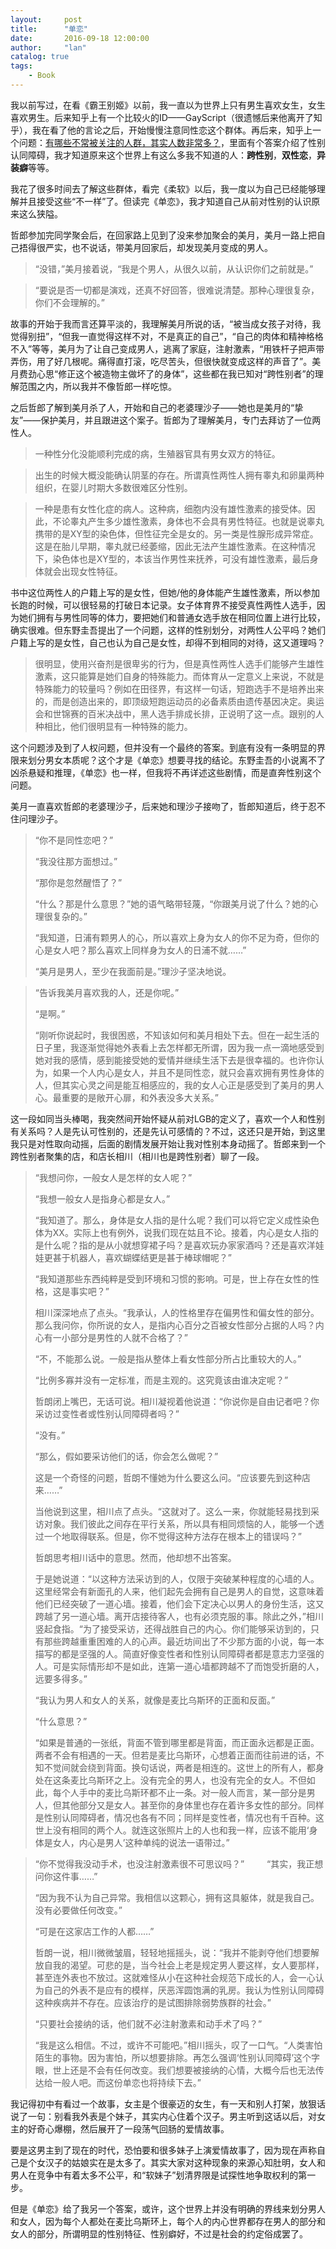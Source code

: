 ```yaml
---
layout:     post
title:      "单恋"
date:       2016-09-18 12:00:00
author:     "lan"
catalog: true
tags:
    - Book
---
```


我以前写过，在看《霸王别姬》以前，我一直以为世界上只有男生喜欢女生，女生喜欢男生。后来知乎上有一个比较火的ID——GayScript（很遗憾后来他离开了知乎），我在看了他的言论之后，开始慢慢注意同性恋这个群体。再后来，知乎上一个问题：[有哪些不常被关注的人群，其实人数非常多？](https://www.zhihu.com/question/22374817)，里面有个答案介绍了性别认同障碍，我才知道原来这个世界上有这么多我不知道的人：**跨性别**，**双性恋**，**异装癖**等等。

我花了很多时间去了解这些群体，看完《柔软》以后，我一度以为自己已经能够理解并且接受这些“不一样”了。但读完《单恋》，我才知道自己从前对性别的认识原来这么狭隘。

哲郎参加完同学聚会后，在回家路上见到了没来参加聚会的美月，美月一路上把自己捂得很严实，也不说话，带美月回家后，却发现美月变成的男人。
> “没错，”美月接着说，“我是个男人，从很久以前，从认识你们之前就是。”

>“要说是否一切都是演戏，还真不好回答，很难说清楚。那种心理很复杂，你们不会理解的。”

故事的开始于我而言还算平淡的，我理解美月所说的话，“被当成女孩子对待，我觉得别扭”，“但我一直觉得这样不对，不是真正的自己”，“自己的肉体和精神格格不入”等等，美月为了让自己变成男人，逃离了家庭，注射激素，“用铁杆子把声带弄伤，用了好几根呢。痛得直打滚，吃尽苦头，但很快就变成这样的声音了”。美月费劲心思“修正这个被造物主做坏了的身体”，这些都在我已知对“跨性别者”的理解范围之内，所以我并不像哲郎一样吃惊。

之后哲郎了解到美月杀了人，开始和自己的老婆理沙子——她也是美月的“挚友”——保护美月，并且跟进这个案子。哲郎为了理解美月，专门去拜访了一位两性人。
>一种性分化没能顺利完成的病，生殖器官具有男女双方的特征。

>出生的时候大概没能确认阴茎的存在。所谓真性两性人拥有睾丸和卵巢两种组织，在婴儿时期大多数很难区分性别。

>一种是患有女性化症的病人。这种病，细胞内没有雄性激素的接受体。因此，不论睾丸产生多少雄性激素，身体也不会具有男性特征。也就是说睾丸携带的是XY型的染色体，但性征完全是女的。另一类是性腺形成异常症。这是在胎儿早期，睾丸就已经萎缩，因此无法产生雄性激素。在这种情况下，染色体也是XY型的，本该当作男性来抚养，可没有雄性激素，最后身体就会出现女性特征。

书中这位两性人的户籍上写的是女性，但她/他的身体能产生雄性激素，所以参加长跑的时候，可以很轻易的打破日本记录。女子体育界不接受真性两性人选手，因为她们拥有与男性同等的体力，要把她们和普通女选手放在相同位置上进行比较，确实很难。但东野圭吾提出了一个问题，这样的性别划分，对两性人公平吗？她们户籍上写的是女性，自己也认为自己是女性，却得不到相同的对待，这又道理吗？
>很明显，使用兴奋剂是很卑劣的行为，但是真性两性人选手们能够产生雄性激素，这只能算是她们自身的特殊能力。而体育从一定意义上来说，不就是特殊能力的较量吗？例如在田径界，有这样一句话，短跑选手不是培养出来的，而是创造出来的，即顶级短跑运动员的必备素质由遗传基因决定。奥运会和世锦赛的百米决战中，黑人选手排成长排，正说明了这一点。跟别的人种相比，他们很明显有一种特殊的能力。

这个问题涉及到了人权问题，但并没有一个最终的答案。到底有没有一条明显的界限来划分男女本质呢？这个才是《单恋》想要寻找的结论。东野圭吾的小说离不了凶杀悬疑和推理，《单恋》也一样，但我将不再详述这些剧情，而是直奔性别这个问题。

美月一直喜欢哲郎的老婆理沙子，后来她和理沙子接吻了，哲郎知道后，终于忍不住问理沙子。

>“你不是同性恋吧？”
>
>“我没往那方面想过。”
>
>“那你是忽然醒悟了？”
>
>“什么？那是什么意思？”她的语气略带轻蔑，“你跟美月说了什么？她的心理很复杂的。”
>
>“我知道，日浦有颗男人的心，所以喜欢上身为女人的你不足为奇，但你的心是女人吧？那么喜欢上同样身为女人的日浦不就……”
>
>“美月是男人，至少在我面前是。”理沙子坚决地说。

>“告诉我美月喜欢我的人，还是你呢。”
>
>“是啊。”
>
>“刚听你说起时，我很困惑，不知该如何和美月相处下去。但在一起生活的日子里，我逐渐觉得她外表看上去怎样都无所谓，因为我一点一滴地感受到她对我的感情，感到能接受她的爱情并继续生活下去是很幸福的。也许你认为，如果一个人内心是女人，并且不是同性恋，就只会喜欢拥有男性身体的人，但其实心灵之间是能互相感应的，我的女人心正是感受到了美月的男人心。最重要的是敞开心扉，和外表没多大关系。”

这一段如同当头棒喝，我突然间开始怀疑从前对LGB的定义了，喜欢一个人和性别有关系吗？人是先认可性别的，还是先认可感情的？不过，这还只是开始，到这里我只是对性取向动摇，后面的剧情发展开始让我对性别本身动摇了。哲郎来到一个跨性别者聚集的店，和店长相川（相川也是跨性别者）聊了一段。　

>“我想问你，一般女人是怎样的女人呢？”　　
>
>“我想一般女人是指身心都是女人。”　　
>
>“我知道了。那么，身体是女人指的是什么呢？我们可以将它定义成性染色体为XX。实际上也有例外，说我们现在姑且不论。接着，内心是女人指的是什么呢？指的是从小就想穿裙子吗？是喜欢玩办家家酒吗？还是喜欢洋娃娃更甚于机器人，喜欢蝴蝶结更是甚于棒球帽呢？”　　
>
>“我知道那些东西纯粹是受到环境和习惯的影响。可是，世上存在女性的性格，这是事实吧？”　　
>
>相川深深地点了点头。“我承认，人的性格里存在偏男性和偏女性的部分。那么我问你，你所说的女人，是指内心百分之百被女性部分占据的人吗？内心有一小部分是男性的人就不合格了？”
>
>“不，不能那么说。一般是指从整体上看女性部分所占比重较大的人。”　　
>
>“比例多寡并没有一定标准，而是主观的。这究竟该由谁决定呢？”　
>
>哲朗闭上嘴巴，无话可说。相川凝视着他说道：“你说你是自由记者吧？你采访过变性者或性别认同障碍者吗？”　　
>
>“没有。”　　
>
>“那么，假如要采访他们的话，你会怎么做呢？”　　
>
>这是一个奇怪的问题，哲朗不懂她为什么要这么问。“应该要先到这种店来……”　　
>
>当他说到这里，相川点了点头。“这就对了。这么一来，你就能轻易找到采访对象。我们彼此之间存在平行关系，所以具有相同烦恼的人，能够一个透过一个地取得联系。但是，你不觉得这种方法存在根本上的错误吗？”　　
>
>哲朗思考相川话中的意思。然而，他却想不出答案。
>
>于是她说道：“以这种方法采访到的人，仅限于突破某种程度的心墙的人。这里经常会有新面孔的人来，他们起先会拥有自己是男人的自觉，这意味着他们已经突破了一道心墙。接着，他们会下定决心以男人的身份生活，这又跨越了另一道心墙。离开店接待客人，也有必须克服的事。除此之外，”相川竖起食指。“为了接受采访，还得战胜自己的内心。你们能够采访到的，只有那些跨越重重困难的人的心声。最近坊间出了不少那方面的小说，每一本描写的都是坚强的人。简直好像变性者和性别认同障碍者都是意志力坚强的人。可是实际情形却不是如此，连第一道心墙都跨越不了而饱受折磨的人，远要多得多。”　　
>
>“我认为男人和女人的关系，就像是麦比乌斯环的正面和反面。”　　
>
>“什么意思？”　　
>
>“如果是普通的一张纸，背面不管到哪里都是背面，而正面永远都是正面。两者不会有相遇的一天。但若是麦比乌斯环，心想着正面而往前进的话，不知不觉间就会绕到背面。换句话说，两者是相连的。这世上的所有人，都身处在这条麦比乌斯环之上。没有完全的男人，也没有完全的女人。不但如此，每个人手中的麦比乌斯环都不止一条。对一般人而言，某一部分是男人，但其他部分又是女人。甚至你的身体里也存在着许多女性的部分。同样是性别认同障碍者，情况也各有不同；同样是变性者，情况也有千百种。这世上没有相同的两个人。就连这张照片上的人也和我一样，应该不能用‘身体是女人，内心是男人’这种单纯的说法一语带过。”　　

>“你不觉得我没动手术，也没注射激素很不可思议吗？”　
>　
>“其实，我正想问你这件事……”　　
>
>“因为我不认为自己异常。我相信以这颗心，拥有这具躯体，就是我自己。没有必要做任何改变。”　　
>
>“可是在这家店工作的人都……”　　
>
>哲朗一说，相川微微皱眉，轻轻地摇摇头，说：“我并不能剥夺他们想要解放自我的渴望。可悲的是，当今社会上老是规定男人要这样，女人要那样，甚至连外表也不放过。这就难怪从小在这种社会规范下成长的人，会一心认为自己的外表不是应有的模样，厌恶浑圆饱满的乳房。我认为性别认同障碍这种疾病并不存在。应该治疗的是试图排除弱势族群的社会。”　　
>
>“只要社会接纳的话，他们就不必注射激素和动手术了吗？”　　
>
>“我是这么相信。不过，或许不可能吧。”相川摇头，叹了一口气。“人类害怕陌生的事物。因为害怕，所以想要排除。再怎么强调‘性别认同障碍’这个字眼，世上还是不会有任何改变。我们想要被接纳的心情，大概今后也无法传达给一般人吧。而这份单恋也将持续下去。”

我记得初中有看过一个故事，女主是个很豪迈的女生，有一天和别人打架，放狠话说了一句：别看我外表是个妹子，其实内心住着个汉子。男主听到这话以后，对女主的好奇心爆棚，然后展开了一段荡气回肠的爱情故事。

要是这男主到了现在的时代，恐怕要和很多妹子上演爱情故事了，因为现在声称自己是个女汉子的姑娘实在是太多了。其实大家对这种现象的来源心知肚明，女人和男人在竞争中有着太多不公平，和“软妹子”划清界限是试探性地争取权利的第一步。

但是《单恋》给了我另一个答案，或许，这个世界上并没有明确的界线来划分男人和女人，因为每个人都处在麦比乌斯环上，每个人的内心世界都存在男人的部分和女人的部分，所谓明显的性别特征、性别癖好，不过是社会的约定俗成罢了。
